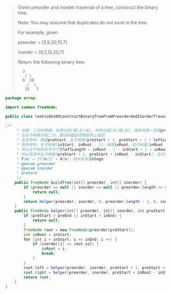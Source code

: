 > Given preorder and inorder traversal of a tree, construct the binary tree.
>
> Note:
> You may assume that duplicates do not exist in the tree.
>
> For example, given
>
> preorder = [3,9,20,15,7]
>
> inorder = [9,3,15,20,7]
>
> Return the following binary tree:
>
>     	3
>        / \
>       9  20
>         /  \
>        15   7

```java
package array;

import common.TreeNode;

public class leetcode105ConstructBinaryTreeFromPreorderAndInorderTraversal {
    
/**
     * 自想：二分的思路，先序分成[根|左|右]，中序分成[左|根|右]，根在先序一定是preorder[0]，找到根在中序中inorder[inRoot]
     * 左右子树各分别二分，递归到超出范围则向上返回
     * 在先序中，根是preStart，左子树是[preStart + 1, preStart + 1 + leftLength - 1]，右子树是[preStart + leftLength + 1, preEnd]
     * 在中序中，左子树是[inStart, inRoot - 1]，根是inRoot，右子树是[inRoot + 1, inEnd]
     * 所以左子树的总节点个数leftLength = inRoot - 1 - inStart + 1 = inRoot - inStart
     * 所以先序中左子树是[preStart + 1, preStart + inRoot - inStart]，右子树是[preStart + inRoot - inStart + 1, preEnd]
     * T(n) = 2T(n/2) + O(n)，时间复杂度nlogn
     * @param preorder
     * @param inorder
     * @return
     */
    public TreeNode buildTree(int[] preorder, int[] inorder) {
        if (preorder == null || inorder == null || preorder.length <= 0 || preorder.length != inorder.length) {
            return null;
        }
        return helper(preorder, inorder, 0, preorder.length - 1, 0, inorder.length - 1);
    }
    public TreeNode helper(int[] preorder, int[] inorder, int preStart, int preEnd, int inStart, int inEnd) {
        if (preStart > preEnd || inStart > inEnd) {
            return null;
        }
        TreeNode root = new TreeNode(preorder[preStart]);
        int inRoot = inStart;
        for (int i = inStart; i <= inEnd; i ++) {
            if (inorder[i] == root.val) {
                inRoot = i;
                break;
            }
        }
        root.left = helper(preorder, inorder, preStart + 1, preStart + inRoot - inStart, inStart, inRoot - 1);
        root.right = helper(preorder, inorder, preStart + inRoot - inStart + 1, preEnd, inRoot + 1, inEnd);
        return root;
    }
}
```


